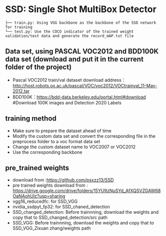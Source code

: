 # SSD: Single Shot MultiBox Detector
``` 
├── train.py: Using VGG backbone as the backbone of the SSD network for training  
└── test.py: Use the COCO indicator of the trained weight validation/test data and generate the record_mAP.txt file
```
## Data set, using PASCAL VOC2012 and BDD100K data set (download and put it in the current folder of the project)
* Pascal VOC2012 train/val dataset download address：http://host.robots.ox.ac.uk/pascal/VOC/voc2012/VOCtrainval_11-May-2012.tar
* BDD100K：https://bdd-data.berkeley.edu/portal.html#download #Download 100K images and Detection 2020 Labels


## training method
* Make sure to prepare the dataset ahead of time
* Modify the custom data set and convert the corresponding file in the preprocess folder to a voc format data set
* Change the custom dataset name to VOC2007 or VOC2012
* Use the corresponding backbone

## pre_trained weights

* download from :https://github.com/psxzz13/SSD
* pre trained weights download from : https://drive.google.com/drive/folders/15YU9zNuSYd_AfXQSVZGAW68OaNAohUlz?usp=sharing
* vgg16_reducedfc: for SSD_VGG
* nvidia_ssdpyt_fp32: for SSD_chaned_detection
* SSD_changed_detection: Before trainnning, download the weights and copy that to SSD_changed_detection/src path
* SSD_VGG: Before trainnning, download the weights and copy that to SSD_VGG_Zixuan zhang/weights path

